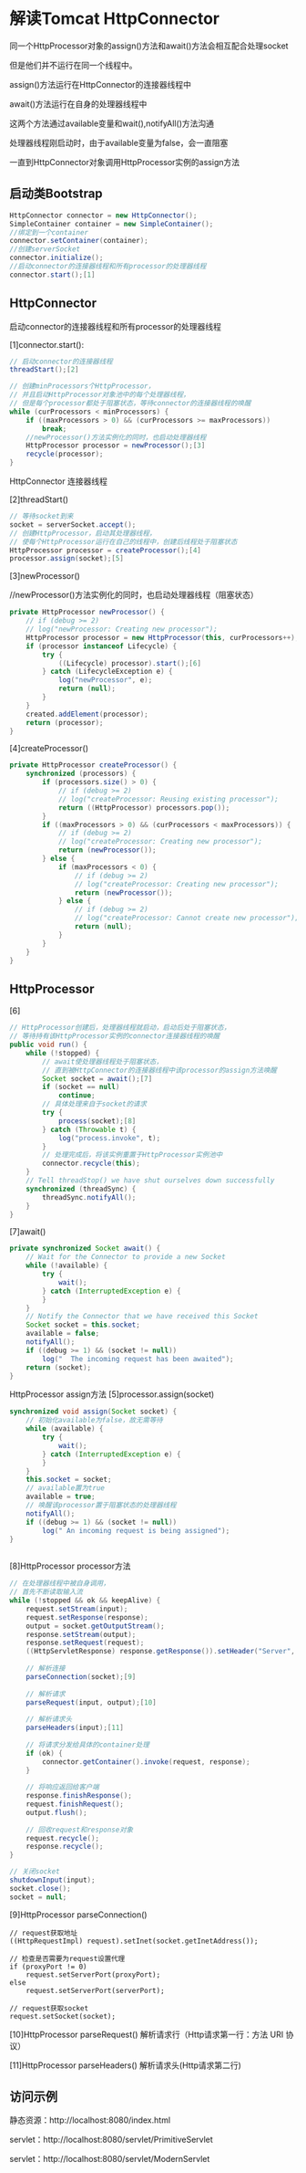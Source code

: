 # 解读Tomcat HttpConnector

同一个HttpProcessor对象的assign()方法和await()方法会相互配合处理socket

但是他们并不运行在同一个线程中。

assign()方法运行在HttpConnector的连接器线程中

await()方法运行在自身的处理器线程中

这两个方法通过available变量和wait(),notifyAll()方法沟通

处理器线程刚启动时，由于available变量为false，会一直阻塞

一直到HttpConnector对象调用HttpProcessor实例的assign方法



## 启动类Bootstrap
```java
HttpConnector connector = new HttpConnector();
SimpleContainer container = new SimpleContainer();
//绑定到一个container
connector.setContainer(container);
//创建serverSocket
connector.initialize();
//启动connector的连接器线程和所有processor的处理器线程
connector.start();[1]
```		

## HttpConnector
启动connector的连接器线程和所有processor的处理器线程

[1]connector.start():
```java
// 启动connector的连接器线程
threadStart();[2]

// 创建minProcessors个HttpProcessor，
// 并且启动HttpProcessor对象池中的每个处理器线程，
// 但是每个processor都处于阻塞状态，等待connector的连接器线程的唤醒
while (curProcessors < minProcessors) {
	if ((maxProcessors > 0) && (curProcessors >= maxProcessors))
		break;
	//newProcessor()方法实例化的同时，也启动处理器线程
	HttpProcessor processor = newProcessor();[3]
	recycle(processor);
}
```

HttpConnector 连接器线程

[2]threadStart()
```java
// 等待socket到来
socket = serverSocket.accept();
// 创建HttpProcessor，启动其处理器线程，
// 使每个HttpProcessor运行在自己的线程中，创建后线程处于阻塞状态
HttpProcessor processor = createProcessor();[4]
processor.assign(socket);[5]
```

[3]newProcessor()

//newProcessor()方法实例化的同时，也启动处理器线程（阻塞状态）
```java
private HttpProcessor newProcessor() {
	// if (debug >= 2)
	// log("newProcessor: Creating new processor");
	HttpProcessor processor = new HttpProcessor(this, curProcessors++);
	if (processor instanceof Lifecycle) {
		try {
			((Lifecycle) processor).start();[6]
		} catch (LifecycleException e) {
			log("newProcessor", e);
			return (null);
		}
	}
	created.addElement(processor);
	return (processor);
}
```

[4]createProcessor()
```java
private HttpProcessor createProcessor() {
	synchronized (processors) {
		if (processors.size() > 0) {
			// if (debug >= 2)
			// log("createProcessor: Reusing existing processor");
			return ((HttpProcessor) processors.pop());
		}
		if ((maxProcessors > 0) && (curProcessors < maxProcessors)) {
			// if (debug >= 2)
			// log("createProcessor: Creating new processor");
			return (newProcessor());
		} else {
			if (maxProcessors < 0) {
				// if (debug >= 2)
				// log("createProcessor: Creating new processor");
				return (newProcessor());
			} else {
				// if (debug >= 2)
				// log("createProcessor: Cannot create new processor");
				return (null);
			}
		}
	}
}
```
## HttpProcessor
[6]
```java	
// HttpProcessor创建后，处理器线程就启动，启动后处于阻塞状态，
// 等待持有该HttpProcessor实例的connector连接器线程的唤醒
public void run() {
    while (!stopped) {
        // await使处理器线程处于阻塞状态，
        // 直到被HttpConnector的连接器线程中该processor的assign方法唤醒
        Socket socket = await();[7]
        if (socket == null)
            continue;
        // 具体处理来自于socket的请求
        try {
            process(socket);[8]
        } catch (Throwable t) {
            log("process.invoke", t);
        }
        // 处理完成后，将该实例重置于HttpProcessor实例池中
        connector.recycle(this);
    }
    // Tell threadStop() we have shut ourselves down successfully
    synchronized (threadSync) {
        threadSync.notifyAll();
    }
} 
```
[7]await()
```java
private synchronized Socket await() {
    // Wait for the Connector to provide a new Socket
    while (!available) {
        try {
            wait();
        } catch (InterruptedException e) {
        }
    }
    // Notify the Connector that we have received this Socket
    Socket socket = this.socket;
    available = false;
    notifyAll();
    if ((debug >= 1) && (socket != null))
        log("  The incoming request has been awaited");
    return (socket);
}
```

HttpProcessor assign方法
[5]processor.assign(socket)
```java
synchronized void assign(Socket socket) {
    // 初始化available为false，故无需等待
    while (available) {
        try {
            wait();
        } catch (InterruptedException e) {
        }
    }
    this.socket = socket;
    // available置为true
    available = true;
    // 唤醒该processor置于阻塞状态的处理器线程
    notifyAll();
    if ((debug >= 1) && (socket != null))
        log(" An incoming request is being assigned");
}
    
 ```       
[8]HttpProcessor processor方法
```java
// 在处理器线程中被自身调用，
// 首先不断读取输入流
while (!stopped && ok && keepAlive) {
    request.setStream(input);
    request.setResponse(response);
    output = socket.getOutputStream();
    response.setStream(output);
    response.setRequest(request);
    ((HttpServletResponse) response.getResponse()).setHeader("Server", SERVER_INFO);
	
	// 解析连接
    parseConnection(socket);[9]
    
    // 解析请求
    parseRequest(input, output);[10]
    
    // 解析请求头
    parseHeaders(input);[11]
   
    // 将请求分发给具体的container处理
    if (ok) {
    	connector.getContainer().invoke(request, response);
    }   
            
    // 将响应返回给客户端
	response.finishResponse();
	request.finishRequest();
	output.flush();
	
    // 回收request和response对象
    request.recycle();
    response.recycle();
}

// 关闭socket
shutdownInput(input);
socket.close();
socket = null;
 ```   
    
[9]HttpProcessor parseConnection()
    
    // request获取地址
	((HttpRequestImpl) request).setInet(socket.getInetAddress());
    
    // 检查是否需要为request设置代理
    if (proxyPort != 0)
        request.setServerPort(proxyPort);
    else
        request.setServerPort(serverPort);
    
    // request获取socket
    request.setSocket(socket);
    
[10]HttpProcessor  parseRequest() 
	解析请求行（Http请求第一行：方法 URI 协议）

[11]HttpProcessor parseHeaders()
	解析请求头(Http请求第二行)
	
## 访问示例
静态资源：http://localhost:8080/index.html

servlet：http://localhost:8080/servlet/PrimitiveServlet

servlet：http://localhost:8080/servlet/ModernServlet